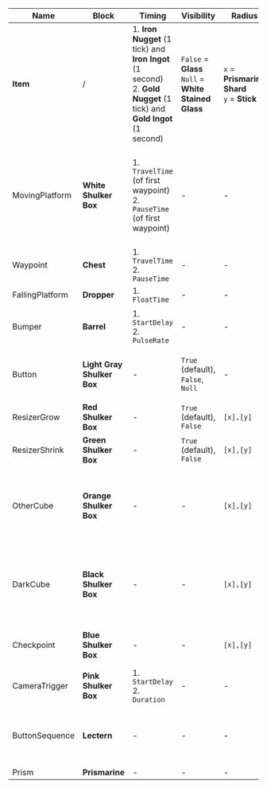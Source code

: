 | Name | Block | Timing | Visibility | Radius | Extra | Additional data | Notes |
| --- | --- | --- | --- | --- | --- | --- | --- |
| **Item** |  / | 1. **Iron Nugget** (1 tick) and **Iron Ingot** (1 second)<br/>2. **Gold Nugget** (1 tick) and **Gold Ingot** (1 second) | `False` = **Glass**<br/>`Null` = **White Stained Glass** | `x` = **Prismarine Shard**<br/>`y` = **Stick** | Various | **Book** with one `key=value` pair per line. Parameters in the book overwrite items in the container. |  |
| MovingPlatform | **White Shulker Box** | 1. `TravelTime` (of first waypoint) <br/>2. `PauseTime` (of first waypoint) | - | - | `WaypointItem`: Arbitrary item (Amount = `LoopStartIndex`)<br/>`FullBlock` = False: **Quartz Slab**<br/>`AutoStart = False`: **Red Wool** | `ID`, `RelatedTo`, `Offset` | Block position defines position of first waypoint |
| Waypoint | **Chest** | 1. `TravelTime`<br/>2. `PauseTime` | - | - | - | - |  |
| FallingPlatform | **Dropper** | 1. `FloatTime` | - | - | - | - |  |
| Bumper | **Barrel** | 1. `StartDelay`<br/>2. `PulseRate` | - | - | `Enabled = False`: **Red Wool** | `ID` | Bumper orientation = Barrel orientation |
| Button | **Light Gray Shulker Box** | - | `True` (default), `False`, `Null` | - | `DisableCount`: Amount of **Stone Button** | `ID`, `Mode`, `TriggerAchievements`, `AffectMovingPlatforms`, `AffectButtons`, `AffectBumpers` | Will be attached to a moving platform underneath it if it has an `ID` |
| ResizerGrow | **Red Shulker Box** | - | `True` (default), `False` | `[x],[y]` | - | - |  |
| ResizerShrink | **Green Shulker Box** | - | `True` (default), `False` | `[x],[y]` | - | - |  |
| OtherCube | **Orange Shulker Box** | - | - | `[x],[y]` | - | `PositionCube`, `MovingBlockSync`, `KeyEvents` | Shulker Box position denotes `PositionTrigger`<br/>Relative coordinates (~) can be used for `PositionCube` |
| DarkCube | **Black Shulker Box** | - | - | `[x],[y]` | - | `PositionCube`, `MovingBlockSync`, `KeyEvents` | Shulker Box position denotes `PositionTrigger`<br/>Relative coordinates (~) can be used for `PositionCube` |
| Checkpoint | **Blue Shulker Box** | - | - | `[x],[y]` | `RespawnZ`: **Arrow** (Amount = height above checkpoint) | - |  |
| CameraTrigger | **Pink Shulker Box** | 1. `StartDelay`<br/>2. `Duration` | - | - | - | `Zoom`, `Angle`, `FieldOfView`, `SingleUse` |  |
| ButtonSequence | **Lectern** | - | - | - | - | `ButtonIDs`, `SequenceInOrder`, `TriggerAchievements`, `AffectMovingPlatforms`, `AffectButtons`, `AffectBumpers` | Can be placed anywhere in the structure |
| Prism | **Prismarine** | - | - | - | - | - |  |